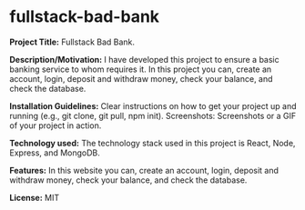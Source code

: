 # fullstack-bad-bank

**Project Title:** Fullstack Bad Bank.

**Description/Motivation:** I have developed this project to ensure a basic banking service to whom requires it. In this project you can, create an account, login, deposit and withdraw money, check your balance, and check the database.

**Installation Guidelines:** Clear instructions on how to get your project up and running (e.g., git clone, git pull, npm init).
Screenshots: Screenshots or a GIF of your project in action.

**Technology used:** The technology stack used in this project is React, Node, Express, and MongoDB.

**Features:** In this website you can, create an account, login, deposit and withdraw money, check your balance, and check the database.

**License:** MIT
